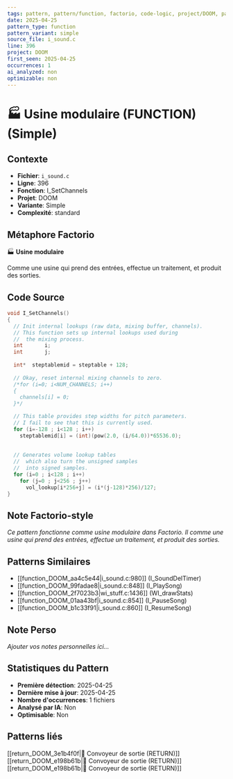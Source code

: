 ```yaml
---
tags: pattern, pattern/function, factorio, code-logic, project/DOOM, pattern/variant/simple
date: 2025-04-25
pattern_type: function
pattern_variant: simple
source_file: i_sound.c
line: 396
project: DOOM
first_seen: 2025-04-25
occurrences: 1
ai_analyzed: non
optimizable: non
---
```


# 🏭 Usine modulaire (FUNCTION) (Simple)

## Contexte
- **Fichier**: `i_sound.c`
- **Ligne**: 396
- **Fonction**: I_SetChannels
- **Projet**: DOOM
- **Variante**: Simple
- **Complexité**: standard

## Métaphore Factorio
🏭 **Usine modulaire**

Comme une usine qui prend des entrées, effectue un traitement, et produit des sorties.

## Code Source
```c
void I_SetChannels()
{
  // Init internal lookups (raw data, mixing buffer, channels).
  // This function sets up internal lookups used during
  //  the mixing process. 
  int		i;
  int		j;
    
  int*	steptablemid = steptable + 128;
  
  // Okay, reset internal mixing channels to zero.
  /*for (i=0; i<NUM_CHANNELS; i++)
  {
    channels[i] = 0;
  }*/

  // This table provides step widths for pitch parameters.
  // I fail to see that this is currently used.
  for (i=-128 ; i<128 ; i++)
    steptablemid[i] = (int)(pow(2.0, (i/64.0))*65536.0);
  
  
  // Generates volume lookup tables
  //  which also turn the unsigned samples
  //  into signed samples.
  for (i=0 ; i<128 ; i++)
    for (j=0 ; j<256 ; j++)
      vol_lookup[i*256+j] = (i*(j-128)*256)/127;
}
```

## Note Factorio-style
*Ce pattern fonctionne comme usine modulaire dans Factorio. Il comme une usine qui prend des entrées, effectue un traitement, et produit des sorties.*

## Patterns Similaires
- [[function_DOOM_aa4c5e44|i_sound.c:980]] (I_SoundDelTimer)
- [[function_DOOM_99fadae8|i_sound.c:848]] (I_PlaySong)
- [[function_DOOM_2f7023b3|wi_stuff.c:1436]] (WI_drawStats)
- [[function_DOOM_01aa43bf|i_sound.c:854]] (I_PauseSong)
- [[function_DOOM_b1c33f91|i_sound.c:860]] (I_ResumeSong)

## Note Perso
*Ajouter vos notes personnelles ici...*

## Statistiques du Pattern
- **Première détection**: 2025-04-25
- **Dernière mise à jour**: 2025-04-25
- **Nombre d'occurrences**: 1 fichiers
- **Analysé par IA**: Non
- **Optimisable**: Non

## Patterns liés
[[return_DOOM_3e1b4f0f|🚚 Convoyeur de sortie (RETURN)]]
[[return_DOOM_e198b61b|🚚 Convoyeur de sortie (RETURN)]]
[[return_DOOM_e198b61b|🚚 Convoyeur de sortie (RETURN)]]
